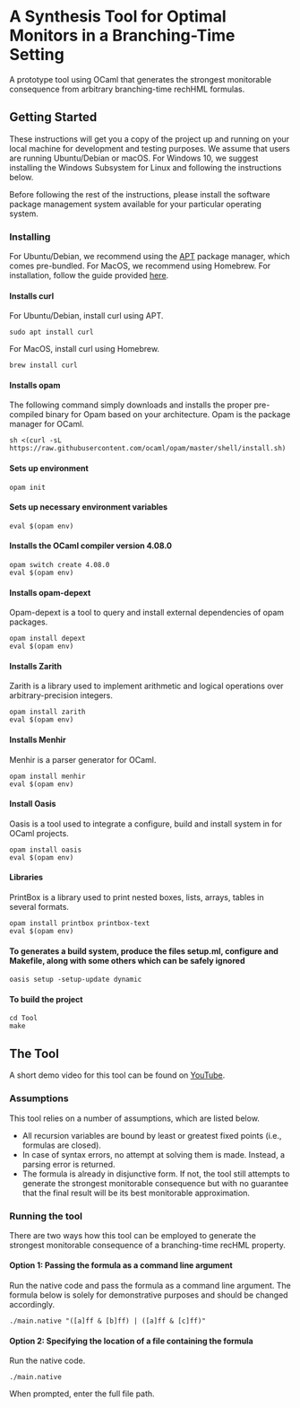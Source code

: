 # A Synthesis Tool for Optimal Monitors in a Branching-Time Setting

A prototype tool using OCaml that generates the strongest monitorable consequence from arbitrary branching-time rechHML formulas.

## Getting Started

These instructions will get you a copy of the project up and running on your local machine for development and testing purposes. 
We assume that users are running Ubuntu/Debian or macOS. 
For Windows 10, we suggest installing the Windows Subsystem for Linux and following the instructions below.
 <!-- or alternatively, configure Chocolatey and install the software packages mentioned via choco install. However, our instructions will not detail how detectEr is installed and used on Windows systems. -->
Before following the rest of the instructions, please install the software package management system available for your particular operating system.

### Installing

For Ubuntu/Debian, we recommend using the [APT](https://ubuntu.com/server/docs/package-management) package manager, which comes pre-bundled.
For MacOS, we recommend using Homebrew. For installation, follow the guide provided [here](https://brew.sh).

#### Installs curl
For Ubuntu/Debian, install curl using APT.
```
sudo apt install curl
```
For MacOS, install curl using Homebrew.
```
brew install curl
```
#### Installs opam 
The following command simply downloads and installs the proper pre-compiled binary for Opam based on your architecture.
Opam is the package manager for OCaml. 
```
sh <(curl -sL https://raw.githubusercontent.com/ocaml/opam/master/shell/install.sh)
```
#### Sets up environment
```
opam init
```
#### Sets up necessary environment variables
```
eval $(opam env)
```
#### Installs the OCaml compiler version 4.08.0
```
opam switch create 4.08.0
eval $(opam env)
```
#### Installs opam-depext 
Opam-depext is a tool to query and install external dependencies of opam packages.
```
opam install depext
eval $(opam env)
```
#### Installs Zarith 
Zarith is a library used to implement arithmetic and logical operations over arbitrary-precision integers.
```
opam install zarith
eval $(opam env)
```
#### Installs Menhir 
Menhir is a parser generator for OCaml.
```
opam install menhir
eval $(opam env)
```
#### Install Oasis 
Oasis is a tool used to integrate a configure, build and install system in for OCaml projects.
```
opam install oasis
eval $(opam env)
```
#### Libraries 
PrintBox is a library used to print nested boxes, lists, arrays, tables in several formats.
```
opam install printbox printbox-text
eval $(opam env)
```
#### To generates a build system, produce the files setup.ml, configure and Makefile, along with some others which can be safely ignored
```
oasis setup -setup-update dynamic
```
#### To build the project
```
cd Tool
make
```

## The Tool 

A short demo video for this tool can be found on [YouTube](https://youtu.be/XI6GoG4MaNk). 
<!-- We highly encourage you to consult the paper that sets all the theoretical foundations for this tool.   -->

### Assumptions
This tool relies on a number of assumptions, which are listed below.
* All recursion variables are bound by least or greatest fixed points (i.e., formulas are closed).
* In case of syntax errors, no attempt at solving them is made. Instead, a parsing error is returned. 
* The formula is already in disjunctive form. If not, the tool still attempts to generate the strongest monitorable consequence but with no guarantee that the final result will be its best monitorable approximation.  

### Running the tool
There are two ways how this tool can be employed to generate the strongest monitorable consequence of a branching-time recHML property. 

#### Option 1: Passing the formula as a command line argument 
Run the native code and pass the formula as a command line argument. The formula below is solely for demonstrative purposes and should be changed accordingly.
```
./main.native "([a]ff & [b]ff) | ([a]ff & [c]ff)"
```

#### Option 2: Specifying the location of a file containing the formula 
Run the native code.
```
./main.native
```
When prompted, enter the full file path.

<!-- ## Authors
